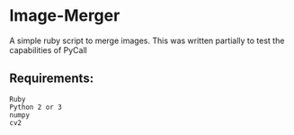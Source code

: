 # Image-Merger
A simple ruby script to merge images. This was written partially to test the capabilities of PyCall

## Requirements:
    Ruby
    Python 2 or 3
    numpy
    cv2
    
